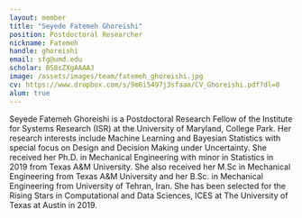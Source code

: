 ```yaml
---
layout: member
title: "Seyede Fatemeh Ghoreishi"
position: Postdoctoral Researcher
nickname: Fatemeh
handle: ghoreishi
email: sfg@umd.edu
scholar: BS8sZXgAAAAJ
image: /assets/images/team/fatemeh_ghoreishi.jpg
cv: https://www.dropbox.com/s/9m6i5497j3sfaao/CV_Ghoreishi.pdf?dl=0
alum: true
---
```

Seyede Fatemeh Ghoreishi is a Postdoctoral Research Fellow of the Institute for Systems
Research (ISR) at the University of Maryland, College Park. Her research interests include
Machine Learning and Bayesian Statistics with special focus on Design and Decision Making
under Uncertainty. She received her Ph.D. in Mechanical Engineering with minor in Statistics in
2019 from Texas A&M University. She also received her M.Sc in Mechanical Engineering from
Texas A&M University and her B.Sc. in Mechanical Engineering from University of Tehran, Iran.
She has been selected for the Rising Stars in Computational and Data Sciences, ICES at The
University of Texas at Austin in 2019.
